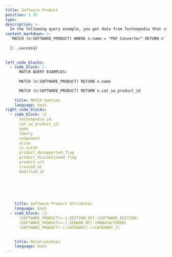 ```yaml
---
title: Software Product
position: 1.15
type:
description: >-
  In the following query example, you get data from Technopedia that contains PDF Converter in the name of the software product name.
content_markdown: >-
  `MATCH (n:SOFTWARE_PRODUCT) WHERE n.name = "PDF Converter" RETURN n` 
  
  {: .success} 
  
  
left_code_blocks:
  - code_block: |-
      MATCH QUERY EXAMPLES:
      
      MATCH (n:SOFTWARE_PRODUCT) RETURN n.name

      MATCH (n:SOFTWARE_PRODUCT) RETURN n.cat_sw_product_id
      
    title: MATCH Queries
    language: bash
right_code_blocks:
  - code_block: |2
      technopedia_id
      cat_sw_product_id
      name
      family
      component
      alias
      is_suite
      product_desupported_flag
      product_discontinued_flag
      product_url
      created_at
      modified_at



      

      
    title: Software Product Attributes
    language: bash
  - code_block: |2-
      (SOFTWARE_PRODUCT)<-[:EDITION_OF]-(SOFTWARE_EDITION)
      (SOFTWARE_PRODUCT)<-[:VENDOR_OF]-(MANUFACTURER)
      (SOFTWARE_PRODUCT)-[:CATEGORY]->(CATEGORY_2)
      

    title: Relationships
    language: bash
---
```



